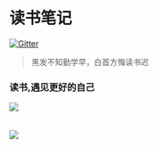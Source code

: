 # 读书笔记
[![Gitter](https://badges.gitter.im/shenshanlaoyuan/ReadingNotes.svg)](https://gitter.im/shenshanlaoyuan/ReadingNotes?utm_source=badge&utm_medium=badge&utm_campaign=pr-badge)

> 黑发不知勤学早，白首方悔读书迟

### 读书,遇见更好的自己
![](http://7xs5l8.com1.z0.glb.clouddn.com/001M87BZgy6YopLYDljb5&690.jpg)
<br><br><br><a target="_blank" href="http://mail.qq.com/cgi-bin/qm_share?t=qm_mailme&email=Kl1GHkBqTEVSR0tDRgRJRUc" style="text-decoration:none;"><img src="http://rescdn.qqmail.com/zh_CN/htmledition/images/function/qm_open/ico_mailme_02.png" align="left"/></a>


